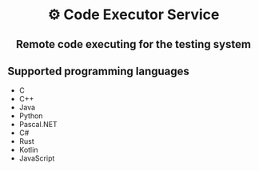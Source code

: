 <h1 align="center">&#9881; Code Executor Service</h1>
<h2 align="center"><b>Remote code executing for the testing system</b></h2>

## Supported programming languages

- C
- C++
- Java
- Python
- Pascal.NET
- C#
- Rust
- Kotlin
- JavaScript
